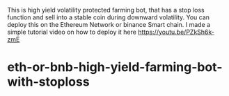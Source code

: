 This is high yield volatility protected farming bot, that has a stop loss function and sell into a stable coin during downward volatility. You can deploy this on the Ethereum Network or binance Smart chain. I made a simple tutorial video on how to deploy it here 
https://youtu.be/PZkSh6k-zmE












# eth-or-bnb-high-yield-farming-bot-with-stoploss
